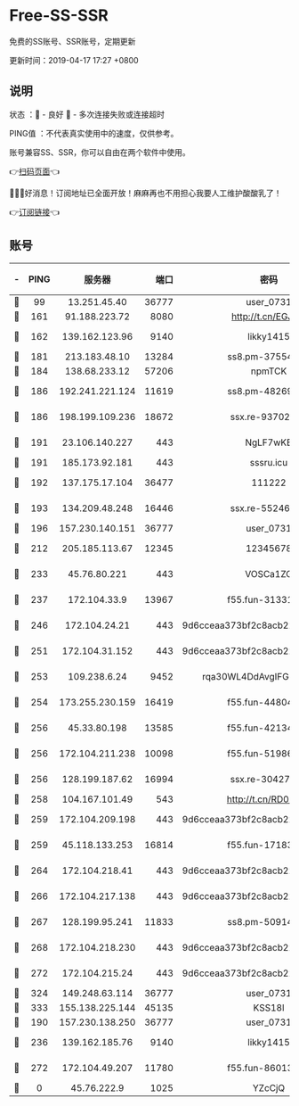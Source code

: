 # Free-SS-SSR

免费的SS账号、SSR账号，定期更新

更新时间：2019-04-17 17:27 +0800

## 说明

状态     ：🙂 - 良好 🙁 - 多次连接失败或连接超时

PING值   ：不代表真实使用中的速度，仅供参考。

账号兼容SS、SSR，你可以自由在两个软件中使用。

👉[扫码页面](https://liesauer.github.io/Free-SS-SSR/)👈

🎉🎉🎉好消息！订阅地址已全面开放！麻麻再也不用担心我要人工维护酸酸乳了！

👉[订阅链接](https://www.liesauer.net/yogurt/subscribe?ACCESS_TOKEN=DAYxR3mMaZAsaqUb)👈

## 账号

|-|PING|服务器|端口|密码|加密方式|区域|
|:----:|:----:|:-----:|-----:|:----:|:----:|:----:|
|🙂|99|13.251.45.40|36777|user_0731|chacha20|SG|
|🙂|161|91.188.223.72|8080|http://t.cn/EGJIyrl|rc4-md5|RU|
|🙂|162|139.162.123.96|9140|likky1415|aes-256-cfb|JP|
|🙂|181|213.183.48.10|13284|ss8.pm-37554897|rc4-md5|RU|
|🙂|184|138.68.233.12|57206|npmTCK|rc4-md5|US|
|🙂|186|192.241.221.124|11619|ss8.pm-48269884|aes-256-cfb|US|
|🙂|186|198.199.109.236|18672|ssx.re-93702065|aes-256-cfb|US|
|🙂|191|23.106.140.227|443|NgLF7wKB|aes-256-cfb|US|
|🙂|191|185.173.92.181|443|sssru.icu|rc4-md5|RU|
|🙂|192|137.175.17.104|36477|111222|aes-256-cfb|US|
|🙂|193|134.209.48.248|16446|ssx.re-55246161|aes-256-cfb|US|
|🙂|196|157.230.140.151|36777|user_0731|chacha20|US|
|🙂|212|205.185.113.67|12345|12345678|aes-256-cfb|US|
|🙂|233|45.76.80.221|443|VOSCa1ZG|aes-256-cfb|DE|
|🙂|237|172.104.33.9|13967|f55.fun-31331451|aes-256-cfb|SG|
|🙂|246|172.104.24.21|443|9d6cceaa373bf2c8acb22e60b6a58be6|aes-256-cfb|US|
|🙂|251|172.104.31.152|443|9d6cceaa373bf2c8acb22e60b6a58be6|aes-256-cfb|US|
|🙂|253|109.238.6.24|9452|rqa30WL4DdAvgIFG6Fs3znzTa|aes-256-cfb|FR|
|🙂|254|173.255.230.159|16419|f55.fun-44804567|aes-256-cfb|US|
|🙂|256|45.33.80.198|13585|f55.fun-42134475|aes-256-cfb|US|
|🙂|256|172.104.211.238|10098|f55.fun-51986109|aes-256-cfb|US|
|🙂|256|128.199.187.62|16994|ssx.re-30427652|aes-256-cfb|SG|
|🙂|258|104.167.101.49|543|http://t.cn/RD0D7sx|rc4-md5|CA|
|🙂|259|172.104.209.198|443|9d6cceaa373bf2c8acb22e60b6a58be6|aes-256-cfb|US|
|🙂|259|45.118.133.253|16814|f55.fun-17183295|aes-256-cfb|SG|
|🙂|264|172.104.218.41|443|9d6cceaa373bf2c8acb22e60b6a58be6|aes-256-cfb|US|
|🙂|266|172.104.217.138|443|9d6cceaa373bf2c8acb22e60b6a58be6|aes-256-cfb|US|
|🙂|267|128.199.95.241|11833|ss8.pm-50914023|aes-256-cfb|SG|
|🙂|268|172.104.218.230|443|9d6cceaa373bf2c8acb22e60b6a58be6|aes-256-cfb|US|
|🙂|272|172.104.215.24|443|9d6cceaa373bf2c8acb22e60b6a58be6|aes-256-cfb|US|
|🙂|324|149.248.63.114|36777|user_0731|chacha20|CA|
|🙂|333|155.138.225.144|45135|KSS18l|rc4-md5|US|
|🙂|190|157.230.138.250|36777|user_0731|chacha20|US|
|🙂|236|139.162.185.76|9140|likky1415|aes-256-cfb|DE|
|🙂|272|172.104.49.207|11780|f55.fun-86013900|aes-256-cfb|SG|
|🙁|0|45.76.222.9|1025|YZcCjQ|rc4-md5|JP|
